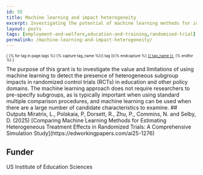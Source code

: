 ```yaml
---
id: 55
title: Machine learning and impact heterogeneity
excerpt: Investigating the potential of machine learning methods for identifying impact variation in randomised control trials
layout: posts
tags: [employment-and-welfare,education-and-training,randomised-trial]
permalink: /machine-learning-and-impact-heterogeneity/
---
```

<div>
  <p style="font-size:.7em;">
    [
    {% for tag in page.tags %}
      {% capture tag_name %}{{ tag }}{% endcapture %}
      <a href="/{{ tag_name }}"><nobr>{{ tag_name }}</nobr>&nbsp;</a>
    {% endfor %}
    ]
  </p>
</div>
The purpose of this grant is to investigate the value and limitations of using machine learning to detect the presence of heterogeneous subgroup impacts in randomized control trials (RCTs) in education and other policy domains. The machine learning approach does not require researchers to pre-specify subgroups, as is typically important when using standard multiple comparison procedures, and machine learning can be used when there are a large number of candidate characteristics to examine.
## Outputs
Miratrix, L., Polskaia, P, Dorsett, R., Zhu, P., Commins, N. and Selby, D. (2025) [Comparing Machine Learning Methods for Estimating Heterogeneous Treatment Effects in Randomized Trials: A Comprehensive Simulation Study](https://edworkingpapers.com/ai25-1276) 

## Funder
US Institute of Education Sciences 
